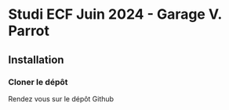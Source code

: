 # Studi ECF Juin 2024 - Garage V. Parrot

## Installation
### Cloner le dépôt
Rendez vous sur le dépôt Github